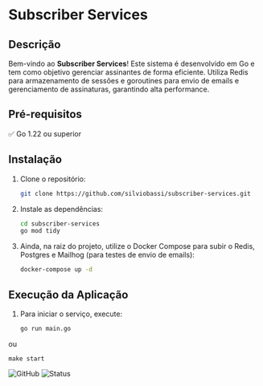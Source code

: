 # Subscriber Services

## Descrição

Bem-vindo ao **Subscriber Services**! Este sistema é desenvolvido em Go e tem como objetivo gerenciar assinantes de forma eficiente. Utiliza Redis para armazenamento de sessões e goroutines para envio de emails e gerenciamento de assinaturas, garantindo alta performance.

## Pré-requisitos

✅ Go 1.22 ou superior

## Instalação

1. Clone o repositório:
    ```sh
    git clone https://github.com/silviobassi/subscriber-services.git
    ```

2. Instale as dependências:
    ```sh
    cd subscriber-services
    go mod tidy
    ```

3. Ainda, na raiz do projeto, utilize o Docker Compose para subir o Redis, Postgres e Mailhog (para testes de envio de emails):
    ```sh
    docker-compose up -d
    ```

## Execução da Aplicação

1. Para iniciar o serviço, execute:
   ```sh
   go run main.go
   ```
ou
   ```
   make start
   ```
![GitHub](https://img.shields.io/badge/GitHub-E7SubscriberServices-blue?logo=github)
![Status](https://img.shields.io/badge/Status-Em%20Desenvolvimento-orange)
